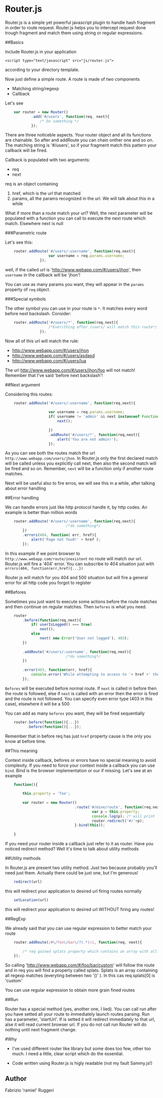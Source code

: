 Router.js
=========

Router.js is a simple yet powerful javascript plugin to handle hash fragment in order to route request.
Router.js helps you to intercept request done trough fragment and match them using string or regular expressions.

##Basics

Include Router.js in your application

	<script type="text/javascript" src="js/router.js">

according to your directory template.

Now just define a simple route. A route is made of two components

* Matching string/regexp
* Callback

Let's see

```javascript
	var router = new Router()
		   	.add('#/users', function(req, next){
				/* Do something */
			});
```

There are three noticeble aspects. Your router object and all its functions are chainable. So after and addRoute you can chain onther one and so on.
The matching string is '#/users', so if your fragment match this pattern your callback will be fired.

Callback is populated with two arguments:

* req
* next


req is an object containing

1. href, which is the url that matched
2. params, all the params recognized in the url. We will talk about this in a while

What if more than a route match your url? Well, the next parameter will be populated with a function you can call to execute the next route which match. Elsewhere next is null

###Parametric route

Let's see this:

```javascript
	router.addRoute('#/users/:username', function(req,next){
					var username = req.params.username;
				});
```

well, if the called url is 'http://www.webapp.com/#/users/jhon', then `username` in the callback will be 'jhon'!

You can use as many params you want, they will appear in the `params` property of `req` object.

###Special symbols

The other symbol you can use in your route is `*`. It matches every word before next backslash.
Consider:

```javascript
	router.addRoute('#/users/*', function(req,next){
					/*Everithing after /users/ will match this route*/
				});
```

Now all of this url will match the rule:

* http://www.webapp.com/#/users/jhon
* http://www.webapp.com/#/users/asdasd
* http://www.webapp.com/#/users/lua

The url http://www.webapp.com/#/users/jhon/foo will not match! Remember that I've said 'before next backslash'!

##Next argument

Considering this routes:

```javascript
	router.addRoute('#/users/:username', function(req,next){
	
					var username = req.params.username;
					if( username != 'admin' && next instanceof Function)
						next();
						
					})
					.addRoute('#/users/*', function(req,next){					
						alert('You are not admin!');
					});
```

As you can see both the routes match the url `http://www.webapp.com/users/jhon`. In Router.js only the first declared match will be called unless you explicitly
call next, then also the second match will be fired and so on. Remember, `next` will be a function only if another route matches.

Next will be useful also to fire erros, we will see this in a while, after talking about error handling

##Error handling

We can handle errors just like http protocol handle it, by http codes.
An example is better than million words

```javascript
	router.addRoute('#/users/:username', function(req,next){
							/*do something*/
		})
		.errors(404, function( err, href){
			alert('Page not foud!' + href );
		});
```

In this example if we point browser to `http://www.webapp.com/route/inexistent` no route will match our url. Router.js will fire a '404' error.
You can subscribe to 404 situation just with `errors(404, function(err,href){...})`

Router js will match for you 404 and 500 situation but will fire a general error for all http code you forgot to register

##Befores

Sometimes you just want to execute some actions before the route matches and then continue on regular matches. Then `befores` is what you need.

```javascript
	router
		.before(function(req,next){
			if( userIsLogged() === true)
				next();
			else
				next( new Error('User not logged'), 403);
		})
	
		.addRoute('#/users/:username', function(req,next){
							/*do something*/
		})
		
		.error(403, function(err, href){
			console.error('While attempting to access to '+ href +' the following error happened: '+err.message);
		});
```

`Befores` will be executed before normal route. If `next` is called in before then the route is followed, else if `next` is called with an error then the error is fired and the route is not followed.
You can specify even error type (403 in this case), elsewhere it will be a 500

You can add as many `befores` you want, they will be fired sequentially

```javascript
	router.before(function(){...})
		  .before(function(){...});
```

Remember that in before req has just `href` property cause is the only you know at before time. 
		  
##This meaning

Context inside callback, befores or errors have no special meaning to avoid complexity. If you need to force your context inside a callback you can use `bind`.
Bind is the browser implementation or our if missing. Let's see at an example

```javascript
	function(){
	
		this.property = 'foo';
		
		var router = new Router()
								.route('#/mine/route', function(req,next){
										var p = this.property;
										console.log(p); /* will print 'foo' */
										router.redirect('#/'+p);
								}.bind(this));
	
	}
```

If you need your router inside a callback just refer to it as router.
Have you noticed redirect method? Well it's time to talk about utility methods

##Utility methods

In Router.js are present two utility method. Just two because probably you'll need just them. Actually there could be just one, but I\'m generous!

```javascript
	redirect(url)
```

this will redirect your application to desired url firing routes normally

```javascript
	setLocation(url)
```

this will redirect your application to desired url WITHOUT firing any routes!

##RegExp

We already said that you can use regular expression to better match your route

```javascript
	router.addRoute(/#\/foo\/bar\/?(.*)/i, function(req, next){
		
		/* req gained splats property which contains an array with all your custom matches*/
	});
```

So calling 'http://www.webapp.com/#/foo/bar/custom' will follow the route and in req you will find a property called splats.
Splats is an array containing all regexp matches (everyting between two '()' ). In this cas req.splats[0] is 'custom'

You can use regular expression to obtain more grain fined routes


##Run

Router has a special method (yes, another one, I lied). You can call run after you have setted all your route to immediately launch routes parsing.
Run has a parameter, 'startUrl'. If is setted it will redirect immediately to that url, alse it will read current browser url.
If you do not call run Router will do nothing until next fragment change.


#Why

* I've used different router like library but some does too few, other too much. I need a little, clear script which do the essential.

* Code written using Router.js is higly readable (not my fault Sammy.js!)
 
	
## Author


Fabrizio 'ramiel' Ruggeri